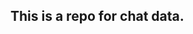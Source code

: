 ## This is a repo for chat data.

<!--
git remote add origin https://github.com/SeiroIto/SHLectures.git
-->

